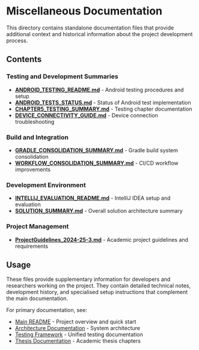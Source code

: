 # Miscellaneous Documentation

This directory contains standalone documentation files that provide additional context and historical information about the project development process.

## Contents

### Testing and Development Summaries
- **[ANDROID_TESTING_README.md](ANDROID_TESTING_README.md)** - Android testing procedures and setup
- **[ANDROID_TESTS_STATUS.md](ANDROID_TESTS_STATUS.md)** - Status of Android test implementation
- **[CHAPTER5_TESTING_SUMMARY.md](CHAPTER5_TESTING_SUMMARY.md)** - Testing chapter documentation
- **[DEVICE_CONNECTIVITY_GUIDE.md](DEVICE_CONNECTIVITY_GUIDE.md)** - Device connection troubleshooting

### Build and Integration
- **[GRADLE_CONSOLIDATION_SUMMARY.md](GRADLE_CONSOLIDATION_SUMMARY.md)** - Gradle build system consolidation
- **[WORKFLOW_CONSOLIDATION_SUMMARY.md](WORKFLOW_CONSOLIDATION_SUMMARY.md)** - CI/CD workflow improvements

### Development Environment
- **[INTELLIJ_EVALUATION_README.md](INTELLIJ_EVALUATION_README.md)** - IntelliJ IDEA setup and evaluation
- **[SOLUTION_SUMMARY.md](SOLUTION_SUMMARY.md)** - Overall solution architecture summary

### Project Management
- **[ProjectGuidelines_2024-25-3.md](ProjectGuidelines_2024-25-3.md)** - Academic project guidelines and requirements

## Usage

These files provide supplementary information for developers and researchers working on the project. They contain detailed technical notes, development history, and specialised setup instructions that complement the main documentation.

For primary documentation, see:
- [Main README](../../README.md) - Project overview and quick start
- [Architecture Documentation](../../architecture.md) - System architecture
- [Testing Framework](../../tests_unified/README.md) - Unified testing documentation
- [Thesis Documentation](../thesis_report/README.md) - Academic thesis chapters
